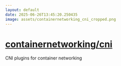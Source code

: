 ```yaml
---
layout: default
date: 2025-06-26T13:45:20.250435
image: assets/containernetworking_cni_cropped.png
---
```


# [containernetworking/cni](https://github.com/containernetworking/cni)

CNI plugins for container networking
